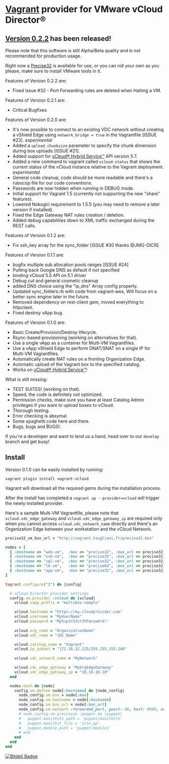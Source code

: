 [Vagrant](http://www.vagrantup.com) provider for VMware vCloud Director®
=============

[Version 0.2.2](https://github.com/frapposelli/vagrant-vcloud/releases/tag/v0.2.2) has been released!
-------------

Please note that this software is still Alpha/Beta quality and is not recommended for production usage.

Right now a [Precise32](http://vagrant.tsugliani.fr/precise32.box) is available for use, or you can roll your own as you please, make sure to install VMware tools in it.

Features of Version 0.2.2 are:

- Fixed Issue #32 - Port Forwarding rules are deleted when Halting a VM.

Features of Version 0.2.1 are:

- Critical Bugfixes

Features of Version 0.2.0 are:

- It's now possible to connect to an existing VDC network without creating a vShield Edge using ```network_bridge = true``` in the Vagrantfile [ISSUE #23]. *experimental*
- Added a ```upload_chunksize``` parameter to specify the chunk dimension during box uploads [ISSUE #21].
- Added support for [vCloud® Hybrid Service™](http://www.vmware.com/products/vcloud-hybrid-service) API version 5.7.
- Added a new command to vagrant called ```vcloud-status``` that shows the current status of the vCloud instance relative to the Vagrant deployment. *experimental*
- General code cleanup, code should be more readable and there's a rubocop file for our code conventions.
- Passwords are now hidden when running in DEBUG mode.
- Initial support for Vagrant 1.5 (currently not supporting the new "share" features).
- Lowered Nokogiri requirement to 1.5.5 (you may need to remove a later version if installed).
- Fixed the Edge Gateway NAT rules creation / deletion.
- Added debug capabilities down to XML traffic exchanged during the REST calls.

Features of Version 0.1.2 are:

- Fix ssh_key array for the sync_folder [ISSUE #30 thanks @JMG-OICR]

Features of Version 0.1.1 are:

  - bugfix multiple sub allocation pools ranges [ISSUE #24]
  - Putting back Google DNS as default if not specified
  - binding vCloud 5.5 API on 5.1 driver
  - Debug cut and general cosmetic cleanup
  - added DNS choice using the "ip_dns" Array config property.
  - Updated sync_folders.rb with code from vagrant-aws, Will focus on a better sync engine later in the future.
  - Removed dependency on rest-client gem, moved everything to httpclient.
  - Fixed destroy vApp bug.

Features of Version 0.1.0 are:

- Basic Create/Provision/Destroy lifecycle.
- Rsync-based provisioning (working on alternatives for that).
- Use a single vApp as a container for Multi-VM Vagrantfiles.
- Use a vApp vShield Edge to perform DNAT/SNAT on a single IP for Multi-VM Vagrantfiles.
- Automatically create NAT rules on a fronting Organization Edge.
- Automatic upload of the Vagrant box to the specified catalog.
- Works on [vCloud® Hybrid Service™](http://www.vmware.com/products/vcloud-hybrid-service)!

What is still missing:

- TEST SUITES! (working on that).
- Speed, the code is definitely not optimized.
- Permission checks, make sure you have at least Catalog Admin privileges if you want to upload boxes to vCloud.
- Thorough testing.
- Error checking is absymal.
- Some spaghetti code here and there.
- Bugs, bugs and BUGS!.

If you're a developer and want to lend us a hand, head over to our ```develop``` branch and get busy!

Install
-------------

Version 0.1.0 can be easily installed by running:

```vagrant plugin install vagrant-vcloud```

Vagrant will download all the required gems during the installation process.

After the install has completed a ```vagrant up --provider=vcloud``` will trigger the newly installed provider.

Here's a sample Multi-VM Vagrantfile, please note that ```vcloud.vdc_edge_gateway``` and ```vcloud.vdc_edge_gateway_ip``` are required only when you cannot access ```vcloud.vdc_network_name``` directly and there's an Organization Edge between your workstation and the vCloud Network.

```ruby
precise32_vm_box_url = "http://vagrant.tsugliani.fr/precise32.box"

nodes = [
  { :hostname => "web-vm",  :box => "precise32", :box_url => precise32_vm_box_url },
  { :hostname => "ssh-vm",  :box => "precise32", :box_url => precise32_vm_box_url },
  { :hostname => "sql-vm",  :box => "precise32", :box_url => precise32_vm_box_url },
  { :hostname => "lb-vm",   :box => "precise64", :box_url => precise32_vm_box_url },
  { :hostname => "app-vm",  :box => "precise32", :box_url => precise32_vm_box_url },
]

Vagrant.configure("2") do |config|

  # vCloud Director provider settings
  config.vm.provider :vcloud do |vcloud|
    vcloud.vapp_prefix = "multibox-sample"

    vcloud.hostname = "https://my.cloudprovider.com"
    vcloud.username = "MyUserName"
    vcloud.password = "MySup3rS3cr3tPassw0rd!"
 
    vcloud.org_name = "OrganizationName"
    vcloud.vdc_name = "vDC_Name"

    vcloud.catalog_name = "Vagrant"
    vcloud.ip_subnet = "172.16.32.125/255.255.255.240"
    
    vcloud.vdc_network_name = "MyNetwork"

    vcloud.vdc_edge_gateway = "MyOrgEdgeGateway"
    vcloud.vdc_edge_gateway_ip = "10.10.10.10"
  end

  nodes.each do |node|
    config.vm.define node[:hostname] do |node_config|
      node_config.vm.box = node[:box]
      node_config.vm.hostname = node[:hostname]
      node_config.vm.box_url = node[:box_url]
      node_config.vm.network :forwarded_port, guest: 80, host: 8080, auto_correct: true
      # node_config.vm.provision :puppet do |puppet|
      #   puppet.manifests_path = 'puppet/manifests'
      #   puppet.manifest_file = 'site.pp'
      #   puppet.module_path = 'puppet/modules'
      # end
    end
  end
end
```

[![Bitdeli Badge](https://d2weczhvl823v0.cloudfront.net/frapposelli/vagrant-vcloud/trend.png)](https://bitdeli.com/free "Bitdeli Badge")
